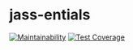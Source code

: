 # jass-entials


[![Maintainability](https://api.codeclimate.com/v1/badges/35467f7f988e4e505e68/maintainability)](https://codeclimate.com/github/apps-entials/jass-entials/maintainability)
[![Test Coverage](https://api.codeclimate.com/v1/badges/35467f7f988e4e505e68/test_coverage)](https://codeclimate.com/github/apps-entials/jass-entials/test_coverage)
